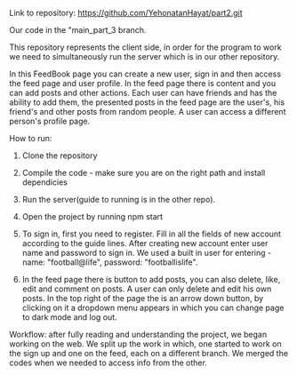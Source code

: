 Link to repository: https://github.com/YehonatanHayat/part2.git

Our code in the "main_part_3 branch. 

This repository represents the client side, in order for the program to work we need to simultaneously run the server which is in our other repository.

In this FeedBook page you can create a new user, sign in and then access the feed page and user profile. In the feed page there is content and you can add posts and other actions. Each user can have friends and has the ability to add them, the presented posts in the feed page are the user's, his friend's and other posts from random people. A user can access a different person's profile page.

How to run:

1. Clone the repository

2. Compile the code - make sure you are on the right path and install dependicies

3. Run the server(guide to running is in the other repo).

4. Open the project by running npm start

5. To sign in, first you need to register. Fill in all the fields of new account according to the guide lines. After creating new account enter user name and password to sign in. We used a built in user for entering - name: "football@life", password: "footballislife". 

6. In the feed page there is button to add posts, you can also delete, like, edit and comment on posts. A user can only  delete and edit his own posts. In the top right of the page the is an arrow down button, by clicking on it a dropdown menu appears in which you can change page to dark mode and log out.

 Workflow:  after fully reading and understanding the project, we began working on the web.  We split up the work in which, one started to work on the sign up and one on the feed, each on a different branch. We merged the codes when we needed to access info from the other.
